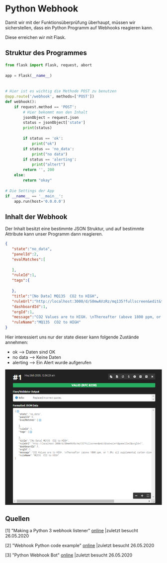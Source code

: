# Python Webhook

Damit wir mit der  Funktionsüberprüfung überhaupt, müssen wir sicherstellen, dass ein Python Programm auf Webhooks reagieren kann.

Diese erreichen wir mit Flask.

## Struktur des Programmes

```python
from flask import Flask, request, abort

app = Flask(__name__)


# Hier ist es wichtig die Methode POST zu benutzen
@app.route('/webhook', methods=['POST'])
def webhook():
    if request.method == 'POST':
        # Hier bekommt man den Inhalt
        jsonObject = request.json
        status = jsonObject['state']
        print(status)

        if status == 'ok':
            print("ok")
        if status == 'no_data':
            print("no data")
        if status == 'alerting':
            print("altert")
        return '', 200
    else:
        return "okay"

# Die Settings der App
if __name__ == '__main__':
    app.run(host='0.0.0.0')

```

## Inhalt der Webhook

Der Inhalt besitzt eine bestimmte JSON Struktur, und auf bestimmte Attribute kann unser Programm dann reagieren.

```json
{
   "state":"no_data",
   "panelId":2,
   "evalMatches":[

   ],
   "ruleId":1,
   "tags":{

   },
   "title":"[No Data] MQ135  CO2 to HIGH",
   "ruleUrl":"http://localhost:3000/d/S0mwAVzRz/mq135?fullscreen&edit&tab=alert&panelId=2&orgId=1",
   "dashboardId":1,
   "orgId":1,
   "message":"CO2 Values are to HIGH. \nThereafter (above 1800 ppm, or 1.8%) all supplemental carbon dioxide is actually harmful to growth.",
   "ruleName":"MQ135  CO2 to HIGH"
}
```

Hier interessiert uns nur der state dieser kann folgende Zustände annehmen:

* ok --> Daten sind OK
* no data --> Keine Daten
* alerting --> Ein Alert wurde aufgerufen

![image-20200526000818006](Python_Webhook/image-20200526000818006.png)

## Quellen

[1] "Making a Python 3 webhook listener" [online](https://www.herox.com/IARPAGFChallenge/forum/thread/2497?page=1#post-8920) |zuletzt besucht 26.05.2020

[2] "Webhook Python code example" [online](https://sendgrid.com/docs/for-developers/tracking-events/python-code-example/) |zuletzt besucht 26.05.2020

[3] "Python Webhook Bot" [online](https://developers.google.com/hangouts/chat/quickstart/incoming-bot-python) |zuletzt besucht 26.05.2020